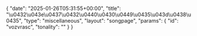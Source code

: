 {
    "date": "2025-01-26T05:31:55+00:00",
    "title": "\u0432\u043e\u0437\u0432\u0440\u0430\u0449\u0435\u043d\u0438\u0435",
    "type": "miscellaneous",
    "layout": "songpage",
    "params": {
        "id": "vozvrasc",
        "tonality": ""
    }
}